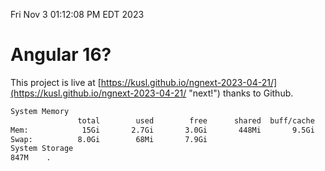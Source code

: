 Fri Nov  3 01:12:08 PM EDT 2023

# Angular 16?


This project is live at [https://kusl.github.io/ngnext-2023-04-21/](https://kusl.github.io/ngnext-2023-04-21/ "next!") thanks to Github.

```bash
System Memory
               total        used        free      shared  buff/cache   available
Mem:            15Gi       2.7Gi       3.0Gi       448Mi       9.5Gi        11Gi
Swap:          8.0Gi        68Mi       7.9Gi
System Storage
847M	.
